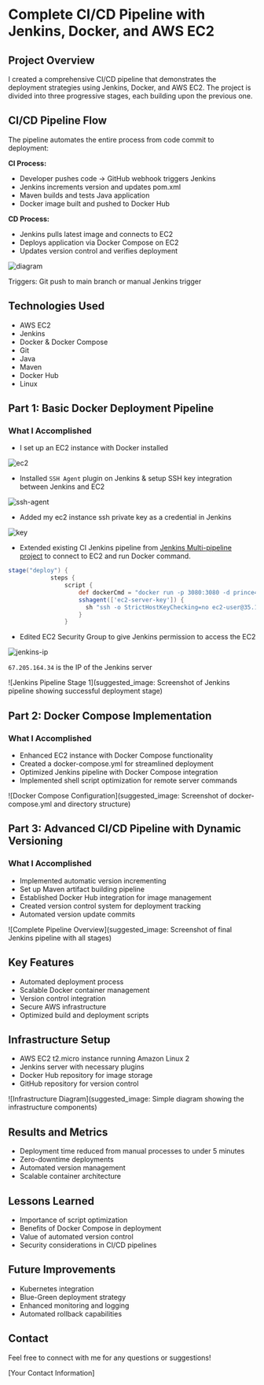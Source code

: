 # Complete CI/CD Pipeline with Jenkins, Docker, and AWS EC2

## Project Overview
I created a comprehensive CI/CD pipeline that demonstrates the deployment strategies using Jenkins, Docker, and AWS EC2. The project is divided into three progressive stages, each building upon the previous one.

## CI/CD Pipeline Flow

The pipeline automates the entire process from code commit to deployment:

**CI Process:**
- Developer pushes code → GitHub webhook triggers Jenkins
- Jenkins increments version and updates pom.xml
- Maven builds and tests Java application
- Docker image built and pushed to Docker Hub

**CD Process:**
- Jenkins pulls latest image and connects to EC2
- Deploys application via Docker Compose on EC2
- Updates version control and verifies deployment

![diagram](https://github.com/Princeton45/jenkins-docker-ec2-cicd/blob/main/images/diagram.png)

Triggers: Git push to main branch or manual Jenkins trigger

## Technologies Used
- AWS EC2
- Jenkins
- Docker & Docker Compose
- Git
- Java
- Maven
- Docker Hub
- Linux

## Part 1: Basic Docker Deployment Pipeline

### What I Accomplished
- I set up an EC2 instance with Docker installed

![ec2](https://github.com/Princeton45/jenkins-docker-ec2-cicd/blob/main/images/ec2-instance.png)

- Installed `SSH Agent` plugin on Jenkins & setup SSH key integration between Jenkins and EC2

![ssh-agent](https://github.com/Princeton45/jenkins-docker-ec2-cicd/blob/main/images/ssh-agent.png)

- Added my ec2 instance ssh private key as a credential in Jenkins

![key](https://github.com/Princeton45/jenkins-docker-ec2-cicd/blob/main/images/key.png)



- Extended existing CI Jenkins pipeline from [Jenkins Multi-pipeline project](https://github.com/Princeton45/jenkins-multi-pipeline) to connect to EC2 and run Docker command.

```groovy
stage("deploy") {
            steps {
                script {
                    def dockerCmd = "docker run -p 3080:3080 -d prince450/demo-app:1.0node"
                    sshagent(['ec2-server-key']) {
                      sh "ssh -o StrictHostKeyChecking=no ec2-user@35.174.114.33 ${dockerCmd}"
                    }
                }
```


- Edited EC2 Security Group to give Jenkins permission to access the EC2

![jenkins-ip](https://github.com/Princeton45/jenkins-docker-ec2-cicd/blob/main/images/jenkins-ip2.png)

`67.205.164.34` is the IP of the Jenkins server


![Jenkins Pipeline Stage 1](suggested_image: Screenshot of Jenkins pipeline showing successful deployment stage)

## Part 2: Docker Compose Implementation

### What I Accomplished
- Enhanced EC2 instance with Docker Compose functionality
- Created a docker-compose.yml for streamlined deployment
- Optimized Jenkins pipeline with Docker Compose integration
- Implemented shell script optimization for remote server commands

![Docker Compose Configuration](suggested_image: Screenshot of docker-compose.yml and directory structure)

## Part 3: Advanced CI/CD Pipeline with Dynamic Versioning

### What I Accomplished
- Implemented automatic version incrementing
- Set up Maven artifact building pipeline
- Established Docker Hub integration for image management
- Created version control system for deployment tracking
- Automated version update commits

![Complete Pipeline Overview](suggested_image: Screenshot of final Jenkins pipeline with all stages)

## Key Features
- Automated deployment process
- Scalable Docker container management
- Version control integration
- Secure AWS infrastructure
- Optimized build and deployment scripts

## Infrastructure Setup
- AWS EC2 t2.micro instance running Amazon Linux 2
- Jenkins server with necessary plugins
- Docker Hub repository for image storage
- GitHub repository for version control

![Infrastructure Diagram](suggested_image: Simple diagram showing the infrastructure components)

## Results and Metrics
- Deployment time reduced from manual processes to under 5 minutes
- Zero-downtime deployments
- Automated version management
- Scalable container architecture

## Lessons Learned
- Importance of script optimization
- Benefits of Docker Compose in deployment
- Value of automated version control
- Security considerations in CI/CD pipelines

## Future Improvements
- Kubernetes integration
- Blue-Green deployment strategy
- Enhanced monitoring and logging
- Automated rollback capabilities

## Contact
Feel free to connect with me for any questions or suggestions!

[Your Contact Information]
